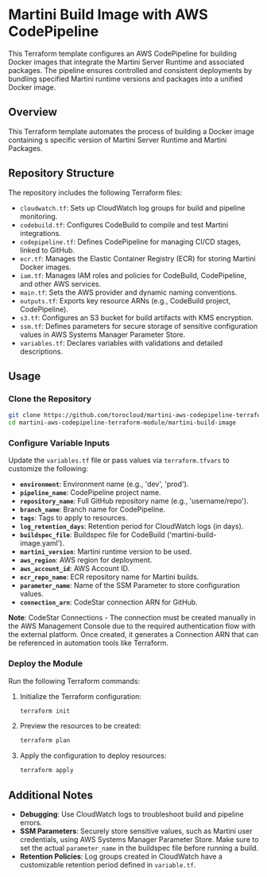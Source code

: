 
# Martini Build Image with AWS CodePipeline

This Terraform template configures an AWS CodePipeline for building Docker images that integrate the Martini Server Runtime and associated packages. The pipeline ensures controlled and consistent deployments by bundling specified Martini runtime versions and packages into a unified Docker image.

## Overview

This Terraform template automates the process of building a Docker image containing s specific version of Martini Server Runtime and Martini Packages.

## Repository Structure

The repository includes the following Terraform files:

- `cloudwatch.tf`: Sets up CloudWatch log groups for build and pipeline monitoring.
- `codebuild.tf`: Configures CodeBuild to compile and test Martini integrations.
- `codepipeline.tf`: Defines CodePipeline for managing CI/CD stages, linked to GitHub.
- `ecr.tf`: Manages the Elastic Container Registry (ECR) for storing Martini Docker images.
- `iam.tf`: Manages IAM roles and policies for CodeBuild, CodePipeline, and other AWS services.
- `main.tf`: Sets the AWS provider and dynamic naming conventions.
- `outputs.tf`: Exports key resource ARNs (e.g., CodeBuild project, CodePipeline).
- `s3.tf`: Configures an S3 bucket for build artifacts with KMS encryption.
- `ssm.tf`: Defines parameters for secure storage of sensitive configuration values in AWS Systems Manager Parameter Store.
- `variables.tf`: Declares variables with validations and detailed descriptions.

## Usage

### Clone the Repository

```bash
git clone https://github.com/torocloud/martini-aws-codepipeline-terraform-module.git
cd martini-aws-codepipeline-terraform-module/martini-build-image
```

### Configure Variable Inputs

Update the `variables.tf` file or pass values via `terraform.tfvars` to customize the following:

- **`environment`**: Environment name (e.g., 'dev', 'prod').
- **`pipeline_name`**: CodePipeline project name.
- **`repository_name`**: Full GitHub repository name (e.g., 'username/repo').
- **`branch_name`**: Branch name for CodePipeline.
- **`tags`**: Tags to apply to resources.
- **`log_retention_days`**: Retention period for CloudWatch logs (in days).
- **`buildspec_file`**: Buildspec file for CodeBuild ('martini-build-image.yaml').
- **`martini_version`**: Martini runtime version to be used.
- **`aws_region`**: AWS region for deployment.
- **`aws_account_id`**: AWS Account ID.
- **`ecr_repo_name`**: ECR repository name for Martini builds.
- **`parameter_name`**: Name of the SSM Parameter to store configuration values.
- **`connection_arn`**: CodeStar connection ARN for GitHub.

**Note**: CodeStar Connections - The connection must be created manually in the AWS Management Console due to the required authentication flow with the external platform. Once created, it generates a Connection ARN that can be referenced in automation tools like Terraform.

### Deploy the Module

Run the following Terraform commands:

1. Initialize the Terraform configuration:
   ```bash
   terraform init
   ```

2. Preview the resources to be created:
   ```bash
   terraform plan
   ```

3. Apply the configuration to deploy resources:
   ```bash
   terraform apply
   ```

## Additional Notes

- **Debugging**: Use CloudWatch logs to troubleshoot build and pipeline errors.
- **SSM Parameters**: Securely store sensitive values, such as Martini user credentials, using AWS Systems Manager Parameter Store. Make sure to set the actual `parameter_name` in the buildspec file before running a build.
- **Retention Policies**: Log groups created in CloudWatch have a customizable retention period defined in `variable.tf`.


